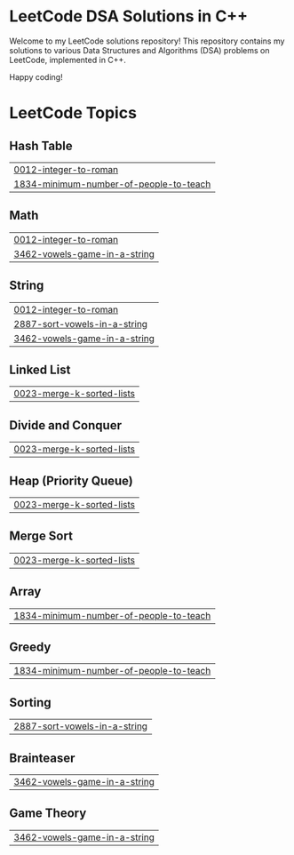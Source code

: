 # LeetCode DSA Solutions in C++

Welcome to my LeetCode solutions repository! This repository contains my solutions to various Data Structures and Algorithms (DSA) problems on LeetCode, implemented in C++.

Happy coding!

<!---LeetCode Topics Start-->
# LeetCode Topics
## Hash Table
|  |
| ------- |
| [0012-integer-to-roman](https://github.com/techbire/LeetcodeSolutions/tree/master/0012-integer-to-roman) |
| [1834-minimum-number-of-people-to-teach](https://github.com/techbire/LeetcodeSolutions/tree/master/1834-minimum-number-of-people-to-teach) |
## Math
|  |
| ------- |
| [0012-integer-to-roman](https://github.com/techbire/LeetcodeSolutions/tree/master/0012-integer-to-roman) |
| [3462-vowels-game-in-a-string](https://github.com/techbire/LeetcodeSolutions/tree/master/3462-vowels-game-in-a-string) |
## String
|  |
| ------- |
| [0012-integer-to-roman](https://github.com/techbire/LeetcodeSolutions/tree/master/0012-integer-to-roman) |
| [2887-sort-vowels-in-a-string](https://github.com/techbire/LeetcodeSolutions/tree/master/2887-sort-vowels-in-a-string) |
| [3462-vowels-game-in-a-string](https://github.com/techbire/LeetcodeSolutions/tree/master/3462-vowels-game-in-a-string) |
## Linked List
|  |
| ------- |
| [0023-merge-k-sorted-lists](https://github.com/techbire/LeetcodeSolutions/tree/master/0023-merge-k-sorted-lists) |
## Divide and Conquer
|  |
| ------- |
| [0023-merge-k-sorted-lists](https://github.com/techbire/LeetcodeSolutions/tree/master/0023-merge-k-sorted-lists) |
## Heap (Priority Queue)
|  |
| ------- |
| [0023-merge-k-sorted-lists](https://github.com/techbire/LeetcodeSolutions/tree/master/0023-merge-k-sorted-lists) |
## Merge Sort
|  |
| ------- |
| [0023-merge-k-sorted-lists](https://github.com/techbire/LeetcodeSolutions/tree/master/0023-merge-k-sorted-lists) |
## Array
|  |
| ------- |
| [1834-minimum-number-of-people-to-teach](https://github.com/techbire/LeetcodeSolutions/tree/master/1834-minimum-number-of-people-to-teach) |
## Greedy
|  |
| ------- |
| [1834-minimum-number-of-people-to-teach](https://github.com/techbire/LeetcodeSolutions/tree/master/1834-minimum-number-of-people-to-teach) |
## Sorting
|  |
| ------- |
| [2887-sort-vowels-in-a-string](https://github.com/techbire/LeetcodeSolutions/tree/master/2887-sort-vowels-in-a-string) |
## Brainteaser
|  |
| ------- |
| [3462-vowels-game-in-a-string](https://github.com/techbire/LeetcodeSolutions/tree/master/3462-vowels-game-in-a-string) |
## Game Theory
|  |
| ------- |
| [3462-vowels-game-in-a-string](https://github.com/techbire/LeetcodeSolutions/tree/master/3462-vowels-game-in-a-string) |
<!---LeetCode Topics End-->